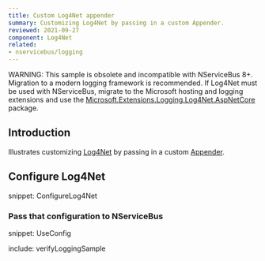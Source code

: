 ```yaml
---
title: Custom Log4Net appender
summary: Customizing Log4Net by passing in a custom Appender.
reviewed: 2021-09-27
component: Log4Net
related:
- nservicebus/logging
---
```


WARNING: This sample is obsolete and incompatible with NServiceBus 8+. Migration to a modern logging framework is recommended. If Log4Net must be used with NServiceBus, migrate to the Microsoft hosting and logging extensions and use the [Microsoft.Extensions.Logging.Log4Net.AspNetCore](https://github.com/huorswords/Microsoft.Extensions.Logging.Log4Net.AspNetCore) package. 

## Introduction

Illustrates customizing [Log4Net](https://logging.apache.org/log4net/) by passing in a custom [Appender](https://logging.apache.org/log4net/release/config-examples.html).


## Configure Log4Net

snippet: ConfigureLog4Net


### Pass that configuration to NServiceBus

snippet: UseConfig



include: verifyLoggingSample
